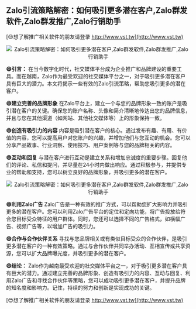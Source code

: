 ## **Zalo引流策略解密：如何吸引更多潜在客户,Zalo群发软件,Zalo群发推广,Zalo行销助手**

[😍想了解推广相关软件的朋友请登录 http://www.vst.tw](http://www.vst.tw)

 <center><img src="https://vst.tw/MP4/tuiguang/png/5.png" alt="Zalo引流策略解密：如何吸引更多潜在客户,Zalo群发软件,Zalo群发推广,Zalo行销助手"></center>

**😄引言：**
在当今数字化时代，社交媒体平台成为企业推广和品牌建设的重要工具。而在越南，Zalo作为最受欢迎的社交媒体平台之一，对于吸引更多潜在客户具有巨大的潜力。本文将揭示一些有效的Zalo引流策略，帮助您吸引更多的潜在客户。

**😄建立完善的品牌形象**
在Zalo平台上，建立一个与您的品牌形象一致的账户是吸引潜在客户的关键。确保您的账户名称、头像和简介清晰地传达出您的品牌信息，并且与您在其他渠道（如网站、其他社交媒体等）上的形象保持一致。

**😄创造有吸引力的内容**
内容是吸引潜在客户的核心。通过发布有趣、有用、有价值的内容，您可以提高用户对您账户的兴趣，并增加他们与您互动的机会。您可以分享产品故事、行业洞察、使用技巧、用户案例等与您的品牌相关的内容。

**😄互动和回复**
与潜在客户进行互动是建立关系和增加忠诚度的重要步骤。回复他们的评论、私信和提问，并尽量在24小时内做出响应。通过积极参与，并提供专业的帮助和支持，您可以树立良好的品牌形象，并吸引更多的潜在客户。

 <center><img src="https://vst.tw/MP4/tuiguang/png/6.png" alt="Zalo引流策略解密：如何吸引更多潜在客户,Zalo群发软件,Zalo群发推广,Zalo行销助手"></center>

**😄利用Zalo广告**
Zalo广告是一种有效的推广方式，可以帮助您扩大影响力并吸引更多的潜在客户。您可以利用Zalo广告平台的定位和定向功能，将广告投放给符合您目标受众特征的用户群体。同时，您还可以选择不同的广告格式，如横幅广告、视频广告等，以增加广告的吸引力。

**😄合作与合作伙伴关系**
寻找与您品牌相关或有类似目标受众的合作伙伴，是吸引更多潜在客户的一种有效策略。通过与合作伙伴共同举办活动、互相宣传或共享资源，您可以扩大品牌曝光度，并吸引更多的潜在客户。

**😄结论：**
Zalo作为越南最受欢迎的社交媒体平台之一，对于吸引更多潜在客户具有巨大的潜力。通过建立完善的品牌形象、创造有吸引力的内容、互动与回复、利用Zalo广告和寻找合作伙伴等策略，您可以成功吸引更多潜在客户，并提升品牌的知名度和影响力。记住，持续的努力和创新是实现成功的关键。

[😍想了解推广相关软件的朋友请登录 http://www.vst.tw](http://www.vst.tw)



